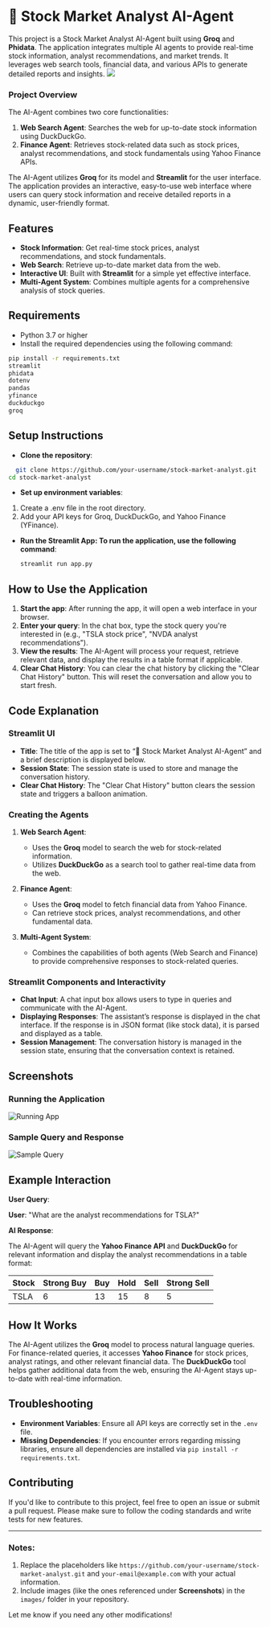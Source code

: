  # 💼 Stock Market Analyst AI-Agent
 
This project is a Stock Market Analyst AI-Agent built using **Groq** and **Phidata**. The application integrates multiple AI agents to provide real-time stock information, analyst recommendations, and market trends. It leverages web search tools, financial data, and various APIs to generate detailed reports and insights.
![](https://files.oaiusercontent.com/file-EFZeSHE5qHidEVoFym5347?se=2024-12-31T12%3A09%3A54Z&sp=r&sv=2024-08-04&sr=b&rscc=max-age%3D604800%2C%20immutable%2C%20private&rscd=attachment%3B%20filename%3D5f354ac0-1d82-4e5c-baa1-3dfb4e8a9148.webp&sig=1yDumpNCzDWJwzg2osRG2Vtd60KZ0ETRxT/GVLDvbvM%3D)

### Project Overview
The AI-Agent combines two core functionalities:
1. **Web Search Agent**: Searches the web for up-to-date stock information using DuckDuckGo.
2. **Finance Agent**: Retrieves stock-related data such as stock prices, analyst recommendations, and stock fundamentals using Yahoo Finance APIs.

The AI-Agent utilizes **Groq** for its model and **Streamlit** for the user interface. The application provides an interactive, easy-to-use web interface where users can query stock information and receive detailed reports in a dynamic, user-friendly format.

## Features
- **Stock Information**: Get real-time stock prices, analyst recommendations, and stock fundamentals.
- **Web Search**: Retrieve up-to-date market data from the web.
- **Interactive UI**: Built with **Streamlit** for a simple yet effective interface.
- **Multi-Agent System**: Combines multiple agents for a comprehensive analysis of stock queries.

## Requirements
- Python 3.7 or higher
- Install the required dependencies using the following command:

```bash
pip install -r requirements.txt
streamlit
phidata
dotenv
pandas
yfinance
duckduckgo
groq
```

## Setup Instructions
- **Clone the repository**:
```bash
  git clone https://github.com/your-username/stock-market-analyst.git
cd stock-market-analyst
```
- **Set up environment variables**:
1. Create a .env file in the root directory.
2. Add your API keys for Groq, DuckDuckGo, and Yahoo Finance (YFinance).

- **Run the Streamlit App: To run the application, use the following command**:
  ```bash
  streamlit run app.py
  ```
## How to Use the Application

1. **Start the app**: After running the app, it will open a web interface in your browser.
2. **Enter your query**: In the chat box, type the stock query you're interested in (e.g., "TSLA stock price", "NVDA analyst recommendations").
3. **View the results**: The AI-Agent will process your request, retrieve relevant data, and display the results in a table format if applicable.
4. **Clear Chat History**: You can clear the chat history by clicking the "Clear Chat History" button. This will reset the conversation and allow you to start fresh.

## Code Explanation

### Streamlit UI

- **Title**: The title of the app is set to “💼 Stock Market Analyst AI-Agent” and a brief description is displayed below.
- **Session State**: The session state is used to store and manage the conversation history.
- **Clear Chat History**: The "Clear Chat History" button clears the session state and triggers a balloon animation.

### Creating the Agents

1. **Web Search Agent**:
   - Uses the **Groq** model to search the web for stock-related information.
   - Utilizes **DuckDuckGo** as a search tool to gather real-time data from the web.

2. **Finance Agent**:
   - Uses the **Groq** model to fetch financial data from Yahoo Finance.
   - Can retrieve stock prices, analyst recommendations, and other fundamental data.

3. **Multi-Agent System**:
   - Combines the capabilities of both agents (Web Search and Finance) to provide comprehensive responses to stock-related queries.

### Streamlit Components and Interactivity

- **Chat Input**: A chat input box allows users to type in queries and communicate with the AI-Agent.
- **Displaying Responses**: The assistant’s response is displayed in the chat interface. If the response is in JSON format (like stock data), it is parsed and displayed as a table.
- **Session Management**: The conversation history is managed in the session state, ensuring that the conversation context is retained.

  
## Screenshots

### Running the Application
![Running App](Capture.PNG)

### Sample Query and Response
![Sample Query](Capture2.PNG)


## Example Interaction

**User Query**:

**User**: "What are the analyst recommendations for TSLA?"

**AI Response**:

The AI-Agent will query the **Yahoo Finance API** and **DuckDuckGo** for relevant information and display the analyst recommendations in a table format:

| Stock | Strong Buy | Buy | Hold | Sell | Strong Sell |
|-------|------------|-----|------|------|-------------|
| TSLA  | 6          | 13  | 15   | 8    | 5           |

## How It Works

The AI-Agent utilizes the **Groq** model to process natural language queries. For finance-related queries, it accesses **Yahoo Finance** for stock prices, analyst ratings, and other relevant financial data. The **DuckDuckGo** tool helps gather additional data from the web, ensuring the AI-Agent stays up-to-date with real-time information.

## Troubleshooting

- **Environment Variables**: Ensure all API keys are correctly set in the `.env` file.
- **Missing Dependencies**: If you encounter errors regarding missing libraries, ensure all dependencies are installed via `pip install -r requirements.txt`.

## Contributing

If you'd like to contribute to this project, feel free to open an issue or submit a pull request. Please make sure to follow the coding standards and write tests for new features.

---

### Notes:
1. Replace the placeholders like `https://github.com/your-username/stock-market-analyst.git` and `your-email@example.com` with your actual information.
2. Include images (like the ones referenced under **Screenshots**) in the `images/` folder in your repository.

Let me know if you need any other modifications!
